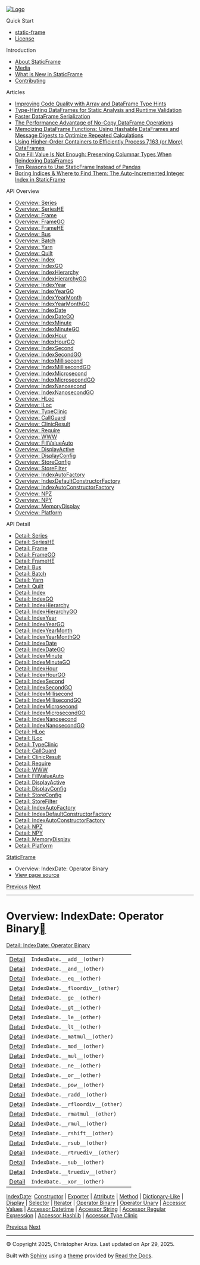 [![Logo](../_static/sf-logo-web_icon-small.png)](../index.md)

Quick Start

* [static-frame](../readme.md)
* [License](../license.md)

Introduction

* [About StaticFrame](../intro.md)
* [Media](../intro.html#media)
* [What is New in StaticFrame](../new.md)
* [Contributing](../contributing.md)

Articles

* [Improving Code Quality with Array and DataFrame Type Hints](../articles/guard.md)
* [Type-Hinting DataFrames for Static Analysis and Runtime Validation](../articles/ftyping.md)
* [Faster DataFrame Serialization](../articles/serialize.md)
* [The Performance Advantage of No-Copy DataFrame Operations](../articles/no_copy.md)
* [Memoizing DataFrame Functions: Using Hashable DataFrames and Message Digests to Optimize Repeated Calculations](../articles/hash.md)
* [Using Higher-Order Containers to Efficiently Process 7,163 (or More) DataFrames](../articles/uhoc.md)
* [One Fill Value Is Not Enough: Preserving Columnar Types When Reindexing DataFrames](../articles/fill_value.md)
* [Ten Reasons to Use StaticFrame Instead of Pandas](../articles/upgrade.md)
* [Boring Indices & Where to Find Them: The Auto-Incremented Integer Index in StaticFrame](../articles/aiii.md)

API Overview

* [Overview: Series](series.md)
* [Overview: SeriesHE](series_he.md)
* [Overview: Frame](frame.md)
* [Overview: FrameGO](frame_go.md)
* [Overview: FrameHE](frame_he.md)
* [Overview: Bus](bus.md)
* [Overview: Batch](batch.md)
* [Overview: Yarn](yarn.md)
* [Overview: Quilt](quilt.md)
* [Overview: Index](index.md)
* [Overview: IndexGO](index_go.md)
* [Overview: IndexHierarchy](index_hierarchy.md)
* [Overview: IndexHierarchyGO](index_hierarchy_go.md)
* [Overview: IndexYear](index_year.md)
* [Overview: IndexYearGO](index_year_go.md)
* [Overview: IndexYearMonth](index_year_month.md)
* [Overview: IndexYearMonthGO](index_year_month_go.md)
* [Overview: IndexDate](index_date.md)
* [Overview: IndexDateGO](index_date_go.md)
* [Overview: IndexMinute](index_minute.md)
* [Overview: IndexMinuteGO](index_minute_go.md)
* [Overview: IndexHour](index_hour.md)
* [Overview: IndexHourGO](index_hour_go.md)
* [Overview: IndexSecond](index_second.md)
* [Overview: IndexSecondGO](index_second_go.md)
* [Overview: IndexMillisecond](index_millisecond.md)
* [Overview: IndexMillisecondGO](index_millisecond_go.md)
* [Overview: IndexMicrosecond](index_microsecond.md)
* [Overview: IndexMicrosecondGO](index_microsecond_go.md)
* [Overview: IndexNanosecond](index_nanosecond.md)
* [Overview: IndexNanosecondGO](index_nanosecond_go.md)
* [Overview: HLoc](hloc.md)
* [Overview: ILoc](iloc.md)
* [Overview: TypeClinic](type_clinic.md)
* [Overview: CallGuard](call_guard.md)
* [Overview: ClinicResult](clinic_result.md)
* [Overview: Require](require.md)
* [Overview: WWW](www.md)
* [Overview: FillValueAuto](fill_value_auto.md)
* [Overview: DisplayActive](display_active.md)
* [Overview: DisplayConfig](display_config.md)
* [Overview: StoreConfig](store_config.md)
* [Overview: StoreFilter](store_filter.md)
* [Overview: IndexAutoFactory](index_auto_factory.md)
* [Overview: IndexDefaultConstructorFactory](index_default_constructor_factory.md)
* [Overview: IndexAutoConstructorFactory](index_auto_constructor_factory.md)
* [Overview: NPZ](npz.md)
* [Overview: NPY](npy.md)
* [Overview: MemoryDisplay](memory_display.md)
* [Overview: Platform](platform.md)

API Detail

* [Detail: Series](../api_detail/series.md)
* [Detail: SeriesHE](../api_detail/series_he.md)
* [Detail: Frame](../api_detail/frame.md)
* [Detail: FrameGO](../api_detail/frame_go.md)
* [Detail: FrameHE](../api_detail/frame_he.md)
* [Detail: Bus](../api_detail/bus.md)
* [Detail: Batch](../api_detail/batch.md)
* [Detail: Yarn](../api_detail/yarn.md)
* [Detail: Quilt](../api_detail/quilt.md)
* [Detail: Index](../api_detail/index.md)
* [Detail: IndexGO](../api_detail/index_go.md)
* [Detail: IndexHierarchy](../api_detail/index_hierarchy.md)
* [Detail: IndexHierarchyGO](../api_detail/index_hierarchy_go.md)
* [Detail: IndexYear](../api_detail/index_year.md)
* [Detail: IndexYearGO](../api_detail/index_year_go.md)
* [Detail: IndexYearMonth](../api_detail/index_year_month.md)
* [Detail: IndexYearMonthGO](../api_detail/index_year_month_go.md)
* [Detail: IndexDate](../api_detail/index_date.md)
* [Detail: IndexDateGO](../api_detail/index_date_go.md)
* [Detail: IndexMinute](../api_detail/index_minute.md)
* [Detail: IndexMinuteGO](../api_detail/index_minute_go.md)
* [Detail: IndexHour](../api_detail/index_hour.md)
* [Detail: IndexHourGO](../api_detail/index_hour_go.md)
* [Detail: IndexSecond](../api_detail/index_second.md)
* [Detail: IndexSecondGO](../api_detail/index_second_go.md)
* [Detail: IndexMillisecond](../api_detail/index_millisecond.md)
* [Detail: IndexMillisecondGO](../api_detail/index_millisecond_go.md)
* [Detail: IndexMicrosecond](../api_detail/index_microsecond.md)
* [Detail: IndexMicrosecondGO](../api_detail/index_microsecond_go.md)
* [Detail: IndexNanosecond](../api_detail/index_nanosecond.md)
* [Detail: IndexNanosecondGO](../api_detail/index_nanosecond_go.md)
* [Detail: HLoc](../api_detail/hloc.md)
* [Detail: ILoc](../api_detail/iloc.md)
* [Detail: TypeClinic](../api_detail/type_clinic.md)
* [Detail: CallGuard](../api_detail/call_guard.md)
* [Detail: ClinicResult](../api_detail/clinic_result.md)
* [Detail: Require](../api_detail/require.md)
* [Detail: WWW](../api_detail/www.md)
* [Detail: FillValueAuto](../api_detail/fill_value_auto.md)
* [Detail: DisplayActive](../api_detail/display_active.md)
* [Detail: DisplayConfig](../api_detail/display_config.md)
* [Detail: StoreConfig](../api_detail/store_config.md)
* [Detail: StoreFilter](../api_detail/store_filter.md)
* [Detail: IndexAutoFactory](../api_detail/index_auto_factory.md)
* [Detail: IndexDefaultConstructorFactory](../api_detail/index_default_constructor_factory.md)
* [Detail: IndexAutoConstructorFactory](../api_detail/index_auto_constructor_factory.md)
* [Detail: NPZ](../api_detail/npz.md)
* [Detail: NPY](../api_detail/npy.md)
* [Detail: MemoryDisplay](../api_detail/memory_display.md)
* [Detail: Platform](../api_detail/platform.md)

[StaticFrame](../index.md)

* Overview: IndexDate: Operator Binary
* [View page source](../_sources/api_overview/index_date-operator_binary.rst.txt)

[Previous](index_date-iterator.html "Overview: IndexDate: Iterator")
[Next](index_date-operator_unary.html "Overview: IndexDate: Operator Unary")

---

# Overview: IndexDate: Operator Binary[](#overview-indexdate-operator-binary "Link to this heading")

[Detail: IndexDate: Operator Binary](../api_detail/index_date-operator_binary.html#api-detail-indexdate-operator-binary)

|  |  |  |
| --- | --- | --- |
| [Detail](../api_detail/index_date-operator_binary.html#api-sig-indexdate-add) | `IndexDate.__add__(other)` |  |
| [Detail](../api_detail/index_date-operator_binary.html#api-sig-indexdate-and) | `IndexDate.__and__(other)` |  |
| [Detail](../api_detail/index_date-operator_binary.html#api-sig-indexdate-eq) | `IndexDate.__eq__(other)` |  |
| [Detail](../api_detail/index_date-operator_binary.html#api-sig-indexdate-floordiv) | `IndexDate.__floordiv__(other)` |  |
| [Detail](../api_detail/index_date-operator_binary.html#api-sig-indexdate-ge) | `IndexDate.__ge__(other)` |  |
| [Detail](../api_detail/index_date-operator_binary.html#api-sig-indexdate-gt) | `IndexDate.__gt__(other)` |  |
| [Detail](../api_detail/index_date-operator_binary.html#api-sig-indexdate-le) | `IndexDate.__le__(other)` |  |
| [Detail](../api_detail/index_date-operator_binary.html#api-sig-indexdate-lt) | `IndexDate.__lt__(other)` |  |
| [Detail](../api_detail/index_date-operator_binary.html#api-sig-indexdate-matmul) | `IndexDate.__matmul__(other)` |  |
| [Detail](../api_detail/index_date-operator_binary.html#api-sig-indexdate-mod) | `IndexDate.__mod__(other)` |  |
| [Detail](../api_detail/index_date-operator_binary.html#api-sig-indexdate-mul) | `IndexDate.__mul__(other)` |  |
| [Detail](../api_detail/index_date-operator_binary.html#api-sig-indexdate-ne) | `IndexDate.__ne__(other)` |  |
| [Detail](../api_detail/index_date-operator_binary.html#api-sig-indexdate-or) | `IndexDate.__or__(other)` |  |
| [Detail](../api_detail/index_date-operator_binary.html#api-sig-indexdate-pow) | `IndexDate.__pow__(other)` |  |
| [Detail](../api_detail/index_date-operator_binary.html#api-sig-indexdate-radd) | `IndexDate.__radd__(other)` |  |
| [Detail](../api_detail/index_date-operator_binary.html#api-sig-indexdate-rfloordiv) | `IndexDate.__rfloordiv__(other)` |  |
| [Detail](../api_detail/index_date-operator_binary.html#api-sig-indexdate-rmatmul) | `IndexDate.__rmatmul__(other)` |  |
| [Detail](../api_detail/index_date-operator_binary.html#api-sig-indexdate-rmul) | `IndexDate.__rmul__(other)` |  |
| [Detail](../api_detail/index_date-operator_binary.html#api-sig-indexdate-rshift) | `IndexDate.__rshift__(other)` |  |
| [Detail](../api_detail/index_date-operator_binary.html#api-sig-indexdate-rsub) | `IndexDate.__rsub__(other)` |  |
| [Detail](../api_detail/index_date-operator_binary.html#api-sig-indexdate-rtruediv) | `IndexDate.__rtruediv__(other)` |  |
| [Detail](../api_detail/index_date-operator_binary.html#api-sig-indexdate-sub) | `IndexDate.__sub__(other)` |  |
| [Detail](../api_detail/index_date-operator_binary.html#api-sig-indexdate-truediv) | `IndexDate.__truediv__(other)` |  |
| [Detail](../api_detail/index_date-operator_binary.html#api-sig-indexdate-xor) | `IndexDate.__xor__(other)` |  |

[IndexDate](index_date.html#api-overview-indexdate): [Constructor](index_date-constructor.html#api-overview-indexdate-constructor) | [Exporter](index_date-exporter.html#api-overview-indexdate-exporter) | [Attribute](index_date-attribute.html#api-overview-indexdate-attribute) | [Method](index_date-method.html#api-overview-indexdate-method) | [Dictionary-Like](index_date-dictionary_like.html#api-overview-indexdate-dictionary-like) | [Display](index_date-display.html#api-overview-indexdate-display) | [Selector](index_date-selector.html#api-overview-indexdate-selector) | [Iterator](index_date-iterator.html#api-overview-indexdate-iterator) | [Operator Binary](#api-overview-indexdate-operator-binary) | [Operator Unary](index_date-operator_unary.html#api-overview-indexdate-operator-unary) | [Accessor Values](index_date-accessor_values.html#api-overview-indexdate-accessor-values) | [Accessor Datetime](index_date-accessor_datetime.html#api-overview-indexdate-accessor-datetime) | [Accessor String](index_date-accessor_string.html#api-overview-indexdate-accessor-string) | [Accessor Regular Expression](index_date-accessor_regular_expression.html#api-overview-indexdate-accessor-regular-expression) | [Accessor Hashlib](index_date-accessor_hashlib.html#api-overview-indexdate-accessor-hashlib) | [Accessor Type Clinic](index_date-accessor_type_clinic.html#api-overview-indexdate-accessor-type-clinic)

[Previous](index_date-iterator.html "Overview: IndexDate: Iterator")
[Next](index_date-operator_unary.html "Overview: IndexDate: Operator Unary")

---

© Copyright 2025, Christopher Ariza.
Last updated on Apr 29, 2025.

Built with [Sphinx](https://www.sphinx-doc.org/) using a
[theme](https://github.com/readthedocs/sphinx_rtd_theme)
provided by [Read the Docs](https://readthedocs.org).